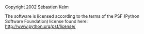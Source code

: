 Copyright 2002 Sébastien Keim

The software is licensed according to the terms of the PSF (Python Software Foundation) license found here: http://www.python.org/psf/license/